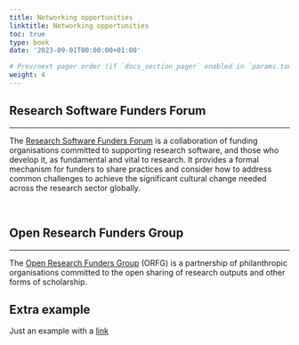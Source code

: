 ```yaml
---
title: Networking opportunities 
linktitle: Networking opportunities 
toc: true
type: book
date: '2023-09-01T00:00:00+01:00'

# Prev/next pager order (if `docs_section_pager` enabled in `params.toml`)
weight: 4
---
```


## Research Software Funders Forum
---

The [Research Software Funders Forum](https://www.researchsoft.org/funders-forum/) is a collaboration of funding organisations committed to supporting research software, and those who develop it, as fundamental and vital to research. It provides a formal mechanism for funders to share practices and consider how to address common challenges to achieve the significant cultural change needed across the research sector globally. 

<br>

## Open Research Funders Group 
---

The [Open Research Funders Group](https://www.orfg.org/) (ORFG) is a partnership of philanthropic organisations committed to the open sharing of research outputs and other forms of scholarship.  

## Extra example
Just an example with a [link](https://adore.software) 
